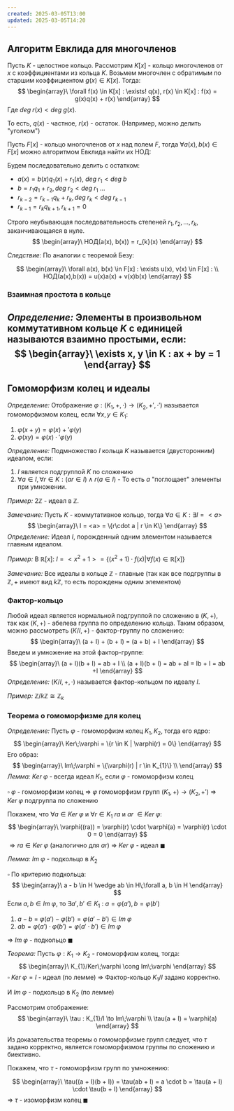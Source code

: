 ```yaml
---
created: 2025-03-05T13:00
updated: 2025-03-05T14:20
---
```

## Алгоритм Евклида для многочленов

Пусть $K$ - целостное кольцо. Рассмотрим $K[x]$ - кольцо многочленов от $x$ с коэффициентами из кольца $K$. Возьмем многочлен с обратимым по старшим коэффициентом $g(x) \in K[x]$. Тогда:
$$
\begin{array}\
\forall f(x) \in K[x] : \exists! q(x), r(x) \in K[x] : f(x) = g(x)q(x) + r(x)
\end{array}
$$
Где $deg\;r(x) < deg\;g(x)$.

То есть, $q(x)$ - частное, $r(x)$ - остаток. (Например, можно делить "уголком")

Пусть $F[x]$ - кольцо многочленов от $x$ над полем $F$, тогда $\forall a(x), b(x) \in F[x]$ можно алгоритмом Евклида найти их НОД:

Будем последовательно делить с остатком:
- $a(x) = b(x)q_{1}(x) + r_{1}(x)$, $deg\;r_{1} < deg\;b$
- $b = r_{1}q_{1} + r_{2}, deg\;r_{2} < deg\;r_{1}$
...
- $r_{k-2} = r_{k-1}q_{k} + r_{k}, deg\;r_{k} < deg\;r_{k-1}$
- $r_{k-1} = r_{k}q_{k+1}, r_{k+1} =0$

Строго неубывающая последовательность степеней $r_{1}, r_{2}, \dots, r_{k}$, заканчивающаяся в нуле.
$$
\begin{array}\
НОД(a(x), b(x)) = r_{k}(x)
\end{array}
$$

*Следствие:* По аналогии с теоремой Безу:


$$
\begin{array}\
\forall a(x), b(x) \in F[x] : \exists u(x), v(x) \in F[x] :  \\
НОД(a(x),b(x)) = u(x)a(x) + v(x)b(x)
\end{array}
$$
### Взаимная простота в кольце

*Определение:* Элементы в произвольном коммутативном кольце $K$ с единицей называются взаимно простыми, если:
$$
\begin{array}\
\exists x, y \in K : ax + by = 1
\end{array}
$$
---

## Гомоморфизм колец и идеалы

*Определение:* Отображение $\varphi : (K_{1}, +, \cdot) \to (K_{2}, +', \cdot')$ называется гомоморфизмом колец, если $\forall x, y \in K_{1}$:
1. $\varphi(x + y) = \varphi(x) +' \varphi(y)$
2. $\varphi(xy) = \varphi(x) \cdot' \varphi(y)$

*Определение:* Подмножество $I$ кольца $K$ называется (двусторонним) идеалом, если:
1. $I$ является подгруппой $K$ по сложению
2. $\forall a \in I, \forall r \in K : (ar \in I) \wedge r(a \in I)$ - То есть $a$ "поглощает" элементы при умножении.

*Пример:* $2\mathbb{Z}$ - идеал в $\mathbb{Z}$.

*Замечание:* Пусть $K$ - коммутативное кольцо, тогда $\forall a \in K :\exists I = <a>$
$$
\begin{array}\
I = <a> = \{r\cdot a | r \in K\}
\end{array}
$$
*Определение:* Идеал $I$, порожденный одним элементом называется главным идеалом.

*Пример:* В $\mathbb{R}[x]$: $I = <x^{2} + 1> = \{(x^{2} + 1) \cdot f(x) | \forall f(x) \in \mathbb{R}[x]\}$

*Замечание:* Все идеалы в кольце $\mathbb{Z}$ - главные (так как все подгруппы в $\mathbb{Z}, +$ имеют вид $k\mathbb{Z}$, то есть порождены одним элементом)

### Фактор-кольцо

Любой идеал является нормальной подгруппой по сложению в $(K, +)$, так как $(K, +)$ - абелева группа по определению кольца. Таким образом, можно рассмотреть $(K/I, +)$ - фактор-группу по сложению:
$$
\begin{array}\
(a + I) + (b + I) = (a + b) + I
\end{array}
$$
Введем и умножение на этой фактор-группе:
$$
\begin{array}\
(a + I)(b + I) = ab + I \\
(a + I)(b + I) = ab + aI = Ib + I = ab +I
\end{array}
$$
*Определение:* $(K/I, +, \cdot)$ называется фактор-кольцом по идеалу $I$.

*Пример:* $\mathbb{Z}/k\mathbb{Z} \cong \mathbb{Z}_{k}$

### Теорема о гомоморфизме для колец

*Определение:* Пусть $\varphi$ - гомоморфизм колец $K_{1}, K_{2}$, тогда его ядро: 
$$
\begin{array}\
Ker\;\varphi = \{r \in K | \varphi(r) = 0\}
\end{array}
$$
Его образ:
$$
\begin{array}\
Im\;\varphi = \{\varphi(r) | r \in K_{1}\} \\
\end{array}
$$
*Лемма:* $Ker\;\varphi$ - всегда идеал $K_{1}$, если $\varphi$ - гомоморфизм колец

$\square$ $\varphi$ - гомоморфизм колец $\Rightarrow$ $\varphi$ гомоморфизм групп $(K_{1}, +) \to (K_{2}, +')$
$\Rightarrow$ $Ker\;\varphi$ подгруппа по сложению

Покажем, что $\forall a \in Ker\;\varphi$ и $\forall r \in K_{1}$ $ra$ и $ar$ $\in Ker\; \varphi$:
$$
\begin{array}\
\varphi((ra)) = \varphi(r) \cdot \varphi(a) = \varphi(r) \cdot 0 = 0
\end{array}
$$
$\Rightarrow ra \in Ker\;\varphi$ (аналогично для $ar$)
$\Rightarrow$ $Ker\;\varphi$ - идеал $\blacksquare$

*Лемма:* $Im\;\varphi$ - подкольцо в $K_{2}$ 

$\square$ По критерию подкольца:
$$
\begin{array}\
a - b \in H \wedge ab \in H\;\forall a, b \in H 
\end{array}
$$
Если $a,b \in Im\;\varphi$, то $\exists a', b' \in K_{1}$ : $a = \varphi(a'), b = \varphi(b')$

1. $a-b$ = $\varphi(a') - \varphi(b') = \varphi(a' - b') \in Im\;\varphi$
2. $ab = \varphi(a') \cdot \varphi(b') = \varphi(a' \cdot b') \in Im\;\varphi$

$\Rightarrow$ $Im\;\varphi$ - подкольцо $\blacksquare$

*Теорема:* Пусть $\varphi : K_{1} \to K_{2}$ - гомоморфизм колец, тогда:
$$
\begin{array}\
K_{1}/Ker\;\varphi \cong Im\;\varphi
\end{array}
$$
$\square$ $Ker\;\varphi = I$ - идеал (по лемме)
$\Rightarrow$ Фактор-кольцо $K_{1}/I$ задано корректно.

И $Im\;\varphi$ - подкольцо в $K_{2}$ (по лемме)

Рассмотрим отображение:
$$
\begin{array}\
\tau : K_{1}/I \to Im\;\varphi \\
\tau(a + I) = \varphi(a)
\end{array}
$$

Из доказательства теоремы о гомоморфизме групп следует, что $\tau$ задано корректно, является гомоморфизмом группы по сложению и биективно.

Покажем, что $\tau$ - гомоморфизм групп по умножению:

$$
\begin{array}\
\tau((a + I)(b + I)) = \tau(ab + I) = a \cdot b = \tau(a + I) \cdot \tau(b + I)
\end{array}
$$
$\Rightarrow$ $\tau$ - изоморфизм колец $\blacksquare$

